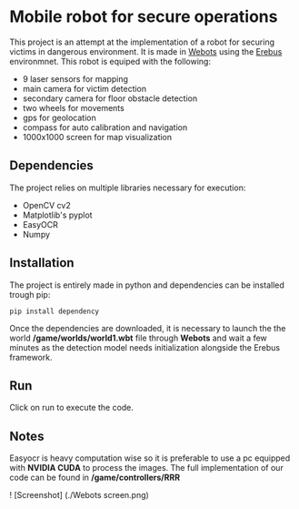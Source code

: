 # Mobile robot for secure operations

This project is an attempt at the implementation of a robot for securing victims in dangerous environment. It is made in [Webots](https://cyberbotics.com/) using the [Erebus](https://erebus.rcj.cloud/docs/) environmnet. This robot is equiped with the following:
- 9 laser sensors for mapping
- main camera for victim detection
- secondary camera for floor obstacle detection
- two wheels for movements
- gps for geolocation
- compass for auto calibration and navigation
- 1000x1000 screen for map visualization

## Dependencies

The project relies on multiple libraries necessary for execution:
- OpenCV cv2
- Matplotlib's pyplot
- EasyOCR
- Numpy


## Installation

The project is entirely made in python and dependencies can be installed trough pip:
```
pip install dependency
```
Once the dependencies are downloaded, it is necessary to launch the the world **/game/worlds/world1.wbt** file through **Webots** and wait a few minutes as the detection model needs initialization alongside the Erebus framework.

## Run

Click on run to execute the code.

## Notes

Easyocr is heavy computation wise so it is preferable to use a pc equipped with **NVIDIA CUDA** to process the images.
The full implementation of our code can be found in **/game/controllers/RRR**

! [Screenshot] (./Webots screen.png)